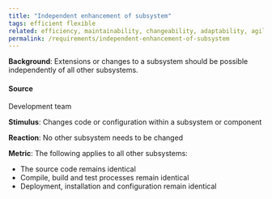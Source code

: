 ```yaml
---
title: "Independent enhancement of subsystem"
tags: efficient flexible
related: efficiency, maintainability, changeability, adaptability, agility 
permalink: /requirements/independent-enhancement-of-subsystem
---
```


<div class="quality-requirement" markdown="1">

**Background**: Extensions or changes to a subsystem should be possible independently of all other subsystems.

#### Source

Development team

**Stimulus**: Changes code or configuration within a subsystem or component

**Reaction**: No other subsystem needs to be changed

**Metric**: The following applies to all other subsystems:
* The source code remains identical
* Compile, build and test processes remain identical
* Deployment, installation and configuration remain identical


</div><br>




